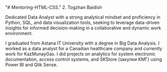 "# Mentoring-HTML-CSS." 2. Togzhan Baidish

Dedicated Data Analyst with a strong analytical mindset and proficiency in Python, SQL, and data visualization tools, seeking to leverage data-driven insights for informed decision-making in a collaborative and dynamic work environment.

I graduated from Astana IT University with a degree in Big Data Analysis. I worked as a data analyst for a Canadian healthcare company and currently work for KazMunayGas. I did projects on analytics for system electronic documentation, access control systems, and SKStore (закупки КМГ) using Power BI and Qlik Sense.
